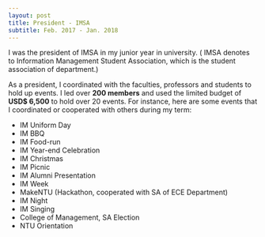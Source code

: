 ```yaml
---
layout: post
title: President - IMSA
subtitle: Feb. 2017 - Jan. 2018
---
```

I was the president of IMSA in my junior year in university.
( IMSA denotes to Information Management Student Association, which is the student association of department.)

As a president, I coordinated with the faculties, professors and students to hold up events.
I led over **200 members** and used the limited budget of **USD$ 6,500** to hold over 20 events.
For instance, here are some events that I coordinated or cooperated with others during my term:
- IM Uniform Day
- IM BBQ
- IM Food-run
- IM Year-end Celebration
- IM Christmas
- IM Picnic
- IM Alumni Presentation
- IM Week
- MakeNTU (Hackathon, cooperated with SA of ECE Department)
- IM Night
- IM Singing
- College of Management, SA Election
- NTU Orientation
